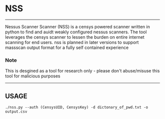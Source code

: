 # NSS
---

Nessus Scanner Scanner (NSS) is a censys powered scanner written in python to find and auidt weakly configured nessus scanners.
The tool leverages the censys scanner to lessen the burden on entire internet scanning for end users. nss is planned in later versions to support massscan output format for a fully self contained experience

### Note
This is desgined as a tool for research only - please don't abuse/misuse this tool for malicious purposes

---

## USAGE
`./nss.py --auth (CensysUID, CensysKey) -d dictonary_of_pwd.txt -o output.csv`




